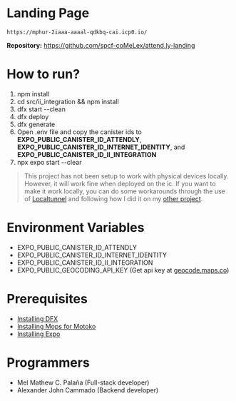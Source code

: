 # Landing Page

```
https://mphur-2iaaa-aaaal-qdkbq-cai.icp0.io/
```
**Repository:** https://github.com/spcf-coMeLex/attend.ly-landing

# How to run?

1. npm install
2. cd src/ii_integration && npm install
1. dfx start --clean
2. dfx deploy
3. dfx generate
4. Open .env file and copy the canister ids to **EXPO_PUBLIC_CANISTER_ID_ATTENDLY**, **EXPO_PUBLIC_CANISTER_ID_INTERNET_IDENTITY**, and **EXPO_PUBLIC_CANISTER_ID_II_INTEGRATION**
5. npx expo start --clear

> This project has not been setup to work with physical devices locally. However, it will work fine when deployed on the ic. If you want to make it work locally, you can do some workarounds through the use of [Localtunnel](https://localtunnel.me/) and following how I did it on my [other project](https://github.com/spcf-coMeLex/wander.ly).

# Environment Variables

- EXPO_PUBLIC_CANISTER_ID_ATTENDLY
- EXPO_PUBLIC_CANISTER_ID_INTERNET_IDENTITY
- EXPO_PUBLIC_CANISTER_ID_II_INTEGRATION
- EXPO_PUBLIC_GEOCODING_API_KEY (Get api key at [geocode.maps.co](https://geocode.maps.co/))

# Prerequisites

- [Installing DFX](https://internetcomputer.org/docs/current/developer-docs/getting-started/install/)
- [Installing Mops for Motoko](https://mops.one/docs/install)
- [Installing Expo](https://docs.expo.dev/get-started/installation/)

# Programmers

- Mel Mathew C. Palaña (Full-stack developer)
- Alexander John Cammado (Backend developer)
